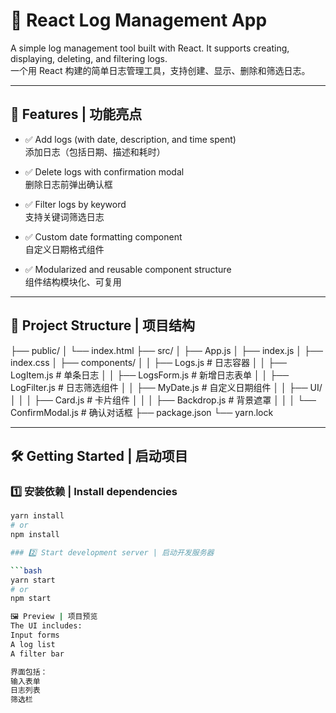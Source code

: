 # 📘 React Log Management App

A simple log management tool built with React. It supports creating, displaying, deleting, and filtering logs.  
一个用 React 构建的简单日志管理工具，支持创建、显示、删除和筛选日志。

---

## 🧩 Features | 功能亮点

- ✅ Add logs (with date, description, and time spent)  
  添加日志（包括日期、描述和耗时）

- ✅ Delete logs with confirmation modal  
  删除日志前弹出确认框

- ✅ Filter logs by keyword  
  支持关键词筛选日志

- ✅ Custom date formatting component  
  自定义日期格式组件

- ✅ Modularized and reusable component structure  
  组件结构模块化、可复用

---

## 📁 Project Structure | 项目结构

├── public/
│ └── index.html
├── src/
│ ├── App.js
│ ├── index.js
│ ├── index.css
│ ├── components/
│ │ ├── Logs.js # 日志容器
│ │ ├── LogItem.js # 单条日志
│ │ ├── LogsForm.js # 新增日志表单
│ │ ├── LogFilter.js # 日志筛选组件
│ │ ├── MyDate.js # 自定义日期组件
│ │ ├── UI/
│ │ │ ├── Card.js # 卡片组件
│ │ │ ├── Backdrop.js # 背景遮罩
│ │ │ └── ConfirmModal.js # 确认对话框
├── package.json
└── yarn.lock

---

## 🛠️ Getting Started | 启动项目

### 1️⃣ 安装依赖 | Install dependencies

```bash
yarn install
# or
npm install

### 2️⃣ Start development server | 启动开发服务器

```bash
yarn start
# or
npm start

🖼️ Preview | 项目预览
The UI includes:
Input forms
A log list
A filter bar

界面包括：
输入表单
日志列表
筛选栏


